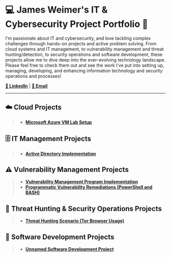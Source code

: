 # 💻 James Weimer's IT & Cybersecurity Project Portfolio 🔐

I'm passionate about IT and cybersecurity, and love tackling complex challenges through hands-on projects and active problem solving. From cloud systems and IT management, to vulnerability management and threat hunting/detection, to security operations and software development, these projects allow me to dive deep into the ever-evolving technology landscape. Please feel free to check them out and see the work I’ve put into setting up, managing, developing, and enhancing information technology and security operations and processes!

**[🔗 LinkedIn](https://www.linkedin.com)** | **[📧 Email](https://www.google.com)**

<hr/>

## ☁️ Cloud Projects
> - **[Microsoft Azure VM Lab Setup](https://www.github.com)**

## 🗄️ IT Management Projects
> - **[Active Directory Implementation](https://www.github.com)**

## ⚠️ Vulnerability Management Projects
> - **[Vulnerability Management Program Implementation](https://www.github.com)**
> - **[Programmatic Vulnerability Remediations (PowerShell and BASH)](https://www.github.com)**

## 🚨 Threat Hunting & Security Operations Projects
> - **[Threat Hunting Scenario (Tor Browser Usage)](https://www.github.com)**

## 💾 Software Development Projects
> - **[Unnamed Software Development Project](https://www.github.com)**
